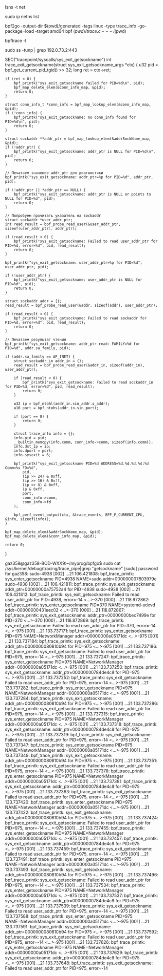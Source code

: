 lsns -t net


sudo ip netns list


bpf2go -output-dir $(pwd)/generated -tags linux -type trace_info -go-package=load -target amd64 bpf $(pwd)/trace.c -- -I$(pwd)

bpftrace -l

sudo ss -tunp | grep 192.0.73.2:443


SEC("tracepoint/syscalls/sys_exit_getsockname")
int trace_exit_getsockname(struct sys_exit_getsockname_args *ctx) {
    u32 pid = bpf_get_current_pid_tgid() >> 32;
    long ret = ctx->ret;

    if (ret < 0) {
        bpf_printk("sys_exit_getsockname failed for PID=%d\n", pid);
        bpf_map_delete_elem(&conn_info_map, &pid);
        return 0;
    }

    struct conn_info_t *conn_info = bpf_map_lookup_elem(&conn_info_map, &pid);
    if (!conn_info) {
        bpf_printk("sys_exit_getsockname: no conn_info found for PID=%d\n", pid);
        return 0;
    }

    struct sockaddr **addr_ptr = bpf_map_lookup_elem(&addrSockName_map, &pid);
    if (!addr_ptr) {
        bpf_printk("sys_exit_getsockname: addr_ptr is NULL for PID=%d\n", pid);
        return 0;
    }

    // Печатаем значение addr_ptr для диагностики
    bpf_printk("sys_exit_getsockname: addr_ptr=%p for PID=%d", addr_ptr, pid);

    if (!addr_ptr || *addr_ptr == NULL) {
        bpf_printk("sys_exit_getsockname: addr_ptr is NULL or points to NULL for PID=%d", pid);
        return 0;
    }

    // Попробуем прочитать указатель на sockaddr
    struct sockaddr *user_addr_ptr;
    int read_result = bpf_probe_read_user(&user_addr_ptr, sizeof(user_addr_ptr), addr_ptr);

    if (read_result < 0) {
        bpf_printk("sys_exit_getsockname: Failed to read user_addr_ptr for PID=%d, error=%d", pid, read_result);
        return 0;
    }

    bpf_printk("sys_exit_getsockname: user_addr_ptr=%p for PID=%d", user_addr_ptr, pid);

    if (!user_addr_ptr) {
        bpf_printk("sys_exit_getsockname: user_addr_ptr is NULL for PID=%d", pid);
        return 0;
    }

    struct sockaddr addr = {};
    read_result = bpf_probe_read_user(&addr, sizeof(addr), user_addr_ptr);

    if (read_result < 0) {
        bpf_printk("sys_exit_getsockname: Failed to read sockaddr for PID=%d, error=%d", pid, read_result);
        return 0;
    }

    // Печатаем результат чтения
    bpf_printk("sys_exit_getsockname: addr_ptr read: FAMILY=%d for PID=%d", addr.sa_family, pid);

    if (addr.sa_family == AF_INET) {
        struct sockaddr_in addr_in = {};
        read_result = bpf_probe_read_user(&addr_in, sizeof(addr_in), user_addr_ptr);

        if (read_result < 0) {
            bpf_printk("sys_exit_getsockname: Failed to read sockaddr_in for PID=%d, error=%d", pid, read_result);
            return 0;
        }

        u32 ip = bpf_ntohl(addr_in.sin_addr.s_addr);
        u16 port = bpf_ntohs(addr_in.sin_port);

        if (port == 0) {
            return 0;
        }

        struct trace_info info = {};
        info.pid = pid;
        __builtin_memcpy(info.comm, conn_info->comm, sizeof(info.comm));
        info.dst_ip = ip;
        info.dport = port;
        info.sysexit = 6;

        bpf_printk("sys_exit_getsockname PID=%d ADDRESS=%d.%d.%d.%d:%d Comm=%s FD=%d",
            pid,
            (ip >> 24) & 0xff,
            (ip >> 16) & 0xff,
            (ip >> 8) & 0xff,
            ip & 0xff,
            port,
            conn_info->comm,
            conn_info->fd
        );

        bpf_perf_event_output(ctx, &trace_events, BPF_F_CURRENT_CPU, &info, sizeof(info));
    }

    bpf_map_delete_elem(&addrSockName_map, &pid);
    bpf_map_delete_elem(&conn_info_map, &pid);

    return 0;
}

gaz358@gaz358-BOD-WXX9:~/myprog/bpfgo$ sudo cat /sys/kernel/debug/tracing/trace_pipe|grep "getsockname"
[sudo] password for gaz358: 
            sudo-4938    [002] ...21   106.421808: bpf_trace_printk: sys_enter_getsockname PID=4938 NAME=sudo addr=000000007803979e
            sudo-4938    [002] ...21   106.421811: bpf_trace_printk: sys_exit_getsockname: addr_ptr=00000000a75752a4 for PID=4938
            sudo-4938    [002] ...21   106.421812: bpf_trace_printk: sys_exit_getsockname: Failed to read user_addr_ptr for PID=4938, error=-14
           <...>-370     [000] ...21   118.872862: bpf_trace_printk: sys_enter_getsockname PID=370 NAME=systemd-udevd addr=00000000431eec02
           <...>-370     [000] ...21   118.872867: bpf_trace_printk: sys_exit_getsockname: addr_ptr=00000000bec7499e for PID=370
           <...>-370     [000] ...21   118.872869: bpf_trace_printk: sys_exit_getsockname: Failed to read user_addr_ptr for PID=370, error=-14
           <...>-975     [001] ...21   133.737171: bpf_trace_printk: sys_enter_getsockname PID=975 NAME=NetworkManager addr=00000000a05171dc
           <...>-975     [001] ...21   133.737184: bpf_trace_printk: sys_exit_getsockname: addr_ptr=0000000080810b94 for PID=975
           <...>-975     [001] ...21   133.737186: bpf_trace_printk: sys_exit_getsockname: Failed to read user_addr_ptr for PID=975, error=-14
           <...>-975     [001] ...21   133.737247: bpf_trace_printk: sys_enter_getsockname PID=975 NAME=NetworkManager addr=00000000a05171dc
           <...>-975     [001] ...21   133.737250: bpf_trace_printk: sys_exit_getsockname: addr_ptr=00000000784de4c8 for PID=975
           <...>-975     [001] ...21   133.737252: bpf_trace_printk: sys_exit_getsockname: Failed to read user_addr_ptr for PID=975, error=-14
           <...>-975     [001] ...21   133.737282: bpf_trace_printk: sys_enter_getsockname PID=975 NAME=NetworkManager addr=00000000a05171dc
           <...>-975     [001] ...21   133.737284: bpf_trace_printk: sys_exit_getsockname: addr_ptr=0000000080810b94 for PID=975
           <...>-975     [001] ...21   133.737286: bpf_trace_printk: sys_exit_getsockname: Failed to read user_addr_ptr for PID=975, error=-14
           <...>-975     [001] ...21   133.737315: bpf_trace_printk: sys_enter_getsockname PID=975 NAME=NetworkManager addr=00000000a05171dc
           <...>-975     [001] ...21   133.737318: bpf_trace_printk: sys_exit_getsockname: addr_ptr=00000000784de4c8 for PID=975
           <...>-975     [001] ...21   133.737319: bpf_trace_printk: sys_exit_getsockname: Failed to read user_addr_ptr for PID=975, error=-14
           <...>-975     [001] ...21   133.737347: bpf_trace_printk: sys_enter_getsockname PID=975 NAME=NetworkManager addr=00000000a05171dc
           <...>-975     [001] ...21   133.737349: bpf_trace_printk: sys_exit_getsockname: addr_ptr=0000000080810b94 for PID=975
           <...>-975     [001] ...21   133.737351: bpf_trace_printk: sys_exit_getsockname: Failed to read user_addr_ptr for PID=975, error=-14
           <...>-975     [001] ...21   133.737378: bpf_trace_printk: sys_enter_getsockname PID=975 NAME=NetworkManager addr=00000000a05171dc
           <...>-975     [001] ...21   133.737381: bpf_trace_printk: sys_exit_getsockname: addr_ptr=00000000784de4c8 for PID=975
           <...>-975     [001] ...21   133.737383: bpf_trace_printk: sys_exit_getsockname: Failed to read user_addr_ptr for PID=975, error=-14
           <...>-975     [001] ...21   133.737420: bpf_trace_printk: sys_enter_getsockname PID=975 NAME=NetworkManager addr=00000000a05171dc
           <...>-975     [001] ...21   133.737422: bpf_trace_printk: sys_exit_getsockname: addr_ptr=0000000080810b94 for PID=975
           <...>-975     [001] ...21   133.737424: bpf_trace_printk: sys_exit_getsockname: Failed to read user_addr_ptr for PID=975, error=-14
           <...>-975     [001] ...21   133.737455: bpf_trace_printk: sys_enter_getsockname PID=975 NAME=NetworkManager addr=00000000a05171dc
           <...>-975     [001] ...21   133.737457: bpf_trace_printk: sys_exit_getsockname: addr_ptr=00000000784de4c8 for PID=975
           <...>-975     [001] ...21   133.737459: bpf_trace_printk: sys_exit_getsockname: Failed to read user_addr_ptr for PID=975, error=-14
           <...>-975     [001] ...21   133.737491: bpf_trace_printk: sys_enter_getsockname PID=975 NAME=NetworkManager addr=00000000a05171dc
           <...>-975     [001] ...21   133.737493: bpf_trace_printk: sys_exit_getsockname: addr_ptr=0000000080810b94 for PID=975
           <...>-975     [001] ...21   133.737496: bpf_trace_printk: sys_exit_getsockname: Failed to read user_addr_ptr for PID=975, error=-14
           <...>-975     [001] ...21   133.737534: bpf_trace_printk: sys_enter_getsockname PID=975 NAME=NetworkManager addr=00000000a05171dc
           <...>-975     [001] ...21   133.737537: bpf_trace_printk: sys_exit_getsockname: addr_ptr=00000000784de4c8 for PID=975
           <...>-975     [001] ...21   133.737539: bpf_trace_printk: sys_exit_getsockname: Failed to read user_addr_ptr for PID=975, error=-14
           <...>-975     [001] ...21   133.737588: bpf_trace_printk: sys_enter_getsockname PID=975 NAME=NetworkManager addr=00000000a05171dc
           <...>-975     [001] ...21   133.737591: bpf_trace_printk: sys_exit_getsockname: addr_ptr=0000000080810b94 for PID=975
           <...>-975     [001] ...21   133.737592: bpf_trace_printk: sys_exit_getsockname: Failed to read user_addr_ptr for PID=975, error=-14
           <...>-975     [001] ...21   133.737626: bpf_trace_printk: sys_enter_getsockname PID=975 NAME=NetworkManager addr=00000000a05171dc
           <...>-975     [001] ...21   133.737629: bpf_trace_printk: sys_exit_getsockname: addr_ptr=00000000784de4c8 for PID=975
           <...>-975     [001] ...21   133.737648: bpf_trace_printk: sys_exit_getsockname: Failed to read user_addr_ptr for PID=975, error=-14

